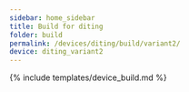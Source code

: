 ```yaml
---
sidebar: home_sidebar
title: Build for diting
folder: build
permalink: /devices/diting/build/variant2/
device: diting_variant2
---
```

{% include templates/device_build.md %}
